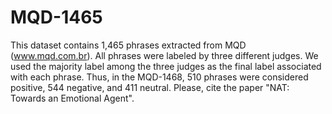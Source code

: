 # MQD-1465
This dataset contains 1,465 phrases extracted from MQD (www.mqd.com.br).  All phrases were labeled by three different judges. We used the majority label among the three judges as the final label associated with each phrase. Thus, in the MQD-1468,  510 phrases were considered positive, 544  negative, and 411 neutral. Please, cite the paper "NAT: Towards an Emotional Agent".
